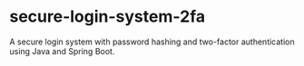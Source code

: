 # secure-login-system-2fa
A secure login system with password hashing and two-factor authentication using Java and Spring Boot.
